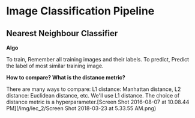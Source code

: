 # Image Classification Pipeline

## Nearest Neighbour Classifier

**Algo**

To train, Remember all training images and their labels. To predict, Predict the label of most similar training image.

**How to compare? What is the distance metric?**

There are many ways to compare: L1 distance: Manhattan distance, L2 distance: Euclidean distance, etc. We'll use L1 distance. The choice of distance metric is a hyperparameter.[Screen Shot 2016-08-07 at 10.08.44 PM](/img/lec_2/Screen Shot 2018-03-23 at 5.33.55 AM.png)

